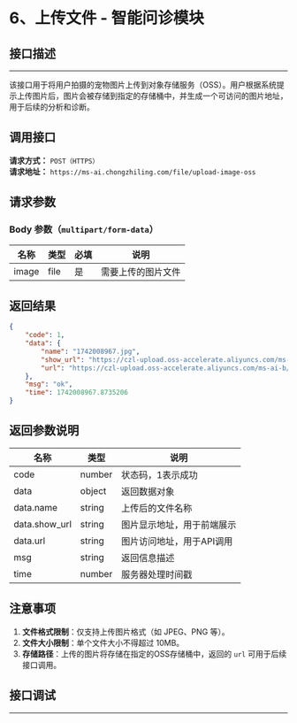 # 6、上传文件 - 智能问诊模块

## 接口描述
---
该接口用于将用户拍摄的宠物图片上传到对象存储服务（OSS）。用户根据系统提示上传图片后，图片会被存储到指定的存储桶中，并生成一个可访问的图片地址，用于后续的分析和诊断。

## 调用接口
**请求方式：** `POST（HTTPS）`  
**请求地址：** `https://ms-ai.chongzhiling.com/file/upload-image-oss`

## 请求参数
### Body 参数（`multipart/form-data`）
| 名称            | 类型   | 必填 | 说明                  |
| --------------- | ------ | ---- | --------------------- |
| image           | file   | 是   | 需要上传的图片文件    |


## 返回结果
```json
{
    "code": 1,
    "data": {
        "name": "1742008967.jpg",
        "show_url": "https://czl-upload.oss-accelerate.aliyuncs.com/ms-ai-b/20250315/1742008967OKlfqRjb.jpg",
        "url": "https://czl-upload.oss-accelerate.aliyuncs.com/ms-ai-b/20250315/1742008967OKlfqRjb.jpg"
    },
    "msg": "ok",
    "time": 1742008967.8735206
}
```

## 返回参数说明
| 名称              | 类型   | 说明                                         |
|-------------------|--------|----------------------------------------------|
| code              | number | 状态码，1表示成功                            |
| data              | object | 返回数据对象                                 |
| data.name         | string | 上传后的文件名称                             |
| data.show_url     | string | 图片显示地址，用于前端展示                   |
| data.url          | string | 图片访问地址，用于API调用                    |
| msg               | string | 返回信息描述                                 |
| time              | number | 服务器处理时间戳                             |

## 注意事项
1. **文件格式限制**：仅支持上传图片格式（如 JPEG、PNG 等）。
2. **文件大小限制**：单个文件大小不得超过 10MB。
3. **存储路径**：上传的图片将存储在指定的OSS存储桶中，返回的 `url` 可用于后续接口调用。

## 接口调试
---
<script setup>  
import SwaggerUI from '../../../src/components/SwaggerUI.vue'  
</script>  

<ClientOnly>  
  <SwaggerUI   
    tag="upload-image-oss"   
    type="post"   
    path="/file/upload-image-oss"   
  />  
</ClientOnly>


